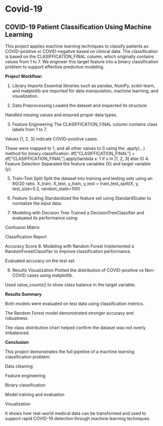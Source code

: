 # Covid-19
COVID-19 Patient Classification Using Machine Learning
-------------------------------------------------------
This project applies machine learning techniques to classify patients as COVID-positive or COVID-negative based on clinical data. The classification is based on the CLASIFFICATION_FINAL column, which originally contains values from 1 to 7. We engineer this target feature into a binary classification problem to support effective predictive modeling.


**Project Workflow:**

1. Library Imports
Essential libraries such as pandas, NumPy, scikit-learn, and matplotlib are imported for data manipulation, machine learning, and visualization.

2. Data Preprocessing
Loaded the dataset and inspected its structure.

Handled missing values and ensured proper data types.

3. Feature Engineering
The CLASIFFICATION_FINAL column contains class labels from 1 to 7.

Values [1, 2, 3] indicate COVID-positive cases.

These were mapped to 1, and all other values to 0 using the .apply(...) method for binary classification.
df["CLASIFFICATION_FINAL"] = df["CLASIFFICATION_FINAL"].apply(lambda x: 1 if x in [1, 2, 3] else 0)
4. Feature Selection
Separated the feature variables (X) and target variable (y).

5. Train-Test Split
Split the dataset into training and testing sets using an 80/20 ratio.
X_train, X_test, y_train, y_test = train_test_split(X, y, test_size=0.2, random_state=100)
6. Feature Scaling
Standardized the feature set using StandardScaler to normalize the input data.

7. Modeling with Decision Tree
Trained a DecisionTreeClassifier and evaluated its performance using:

Confusion Matrix

Classification Report

Accuracy Score
8. Modeling with Random Forest
Implemented a RandomForestClassifier to improve classification performance.

Evaluated accuracy on the test set.

9. Results Visualization
Plotted the distribution of COVID-positive vs Non-COVID cases using matplotlib.

Used value_counts() to show class balance in the target variable.


**Results Summary**

Both models were evaluated on test data using classification metrics.

The Random Forest model demonstrated stronger accuracy and robustness.

The class distribution chart helped confirm the dataset was not overly imbalanced.

**Conclusion**

This project demonstrates the full pipeline of a machine learning classification problem:

Data cleaning

Feature engineering

Binary classification

Model training and evaluation

Visualization

It shows how real-world medical data can be transformed and used to support rapid COVID-19 detection through machine learning techniques.



